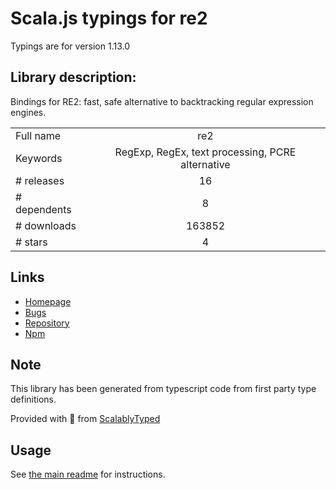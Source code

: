 
# Scala.js typings for re2

Typings are for version 1.13.0

## Library description:
Bindings for RE2: fast, safe alternative to backtracking regular expression engines.

|                    |                 |
| ------------------ | :-------------: |
| Full name          | re2 |
| Keywords           | RegExp, RegEx, text processing, PCRE alternative |
| # releases         | 16 |
| # dependents       | 8 |
| # downloads        | 163852 |
| # stars            | 4 |

## Links
- [Homepage](http://github.com/uhop/node-re2)
- [Bugs](http://github.com/uhop/node-re2/issues)
- [Repository](https://github.com/uhop/node-re2)
- [Npm](https://www.npmjs.com/package/re2)
    


## Note
This library has been generated from typescript code from first party type definitions.

Provided with :purple_heart: from [ScalablyTyped](https://github.com/oyvindberg/ScalablyTyped)

## Usage
See [the main readme](../../readme.md) for instructions.


